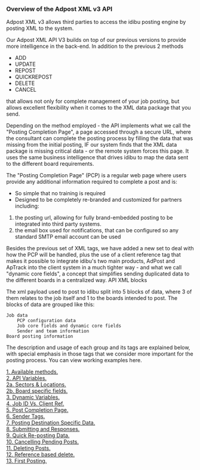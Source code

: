 ### **Overview of the Adpost XML v3 API**

Adpost XML v3 allows third parties to access the idibu posting engine by posting XML to the system.

Our Adpost XML API V3 builds on top of our previous versions to provide more intelligence in the back-end. In addition to the previous 2 methods

- ADD
- UPDATE
- REPOST
- QUICKREPOST
- DELETE
- CANCEL

that allows not only for complete management of your job posting, but allows excellent flexibility when it comes to the XML data package that you send.

Depending on the method employed - the API implements what we call the "Posting Completion Page", a page accessed through a secure URL, where the consultant can complete the posting process by filling the data that was missing from the initial posting, IF our system finds that the XML data package is missing critical data - or the remote system forces this page. It uses the same business intelligence that drives idibu to map the data sent to the different board requirements.

The "Posting Completion Page" (PCP) is a regular web page where users provide any additional information required to complete a post and is:

- So simple that no training is required
- Designed to be completely re-branded and customized for partners including:
1. the posting url, allowing for fully brand-embedded posting to be integrated into third party systems.
2. the email box used for notifications, that can be configured so any standard SMTP email account can be used

Besides the previous set of XML tags, we have added a new set to deal with how the PCP will be handled, plus the use of a client reference tag that makes it possible to integrate idibu's two main products, AdPost and ApTrack into the client system in a much tighter way - and what we call "dynamic core fields", a concept that simplifies sending duplicated data to the different boards in a centralized way.
API XML blocks

The xml payload used to post to idibu split into 5 blocks of data, where 3 of them relates to the job itself and 1 to the boards intended to post. The blocks of data are grouped like this:

    Job data
        PCP configuration data
        Job core fields and dynamic core fields
        Sender and team information
    Board posting information

The description and usage of each group and its tags are explained below, with special emphasis in those tags that we consider more important for the posting process. You can view working examples here.

<a href="https://github.com/oneworldmarket/idibu-api/blob/master/api-v3/methods.md">1. Available methods.</a><br>
<a href="https://github.com/oneworldmarket/idibu-api/blob/master/api-v3/vars.md">2. API Variables.</a><br>
<a href="https://github.com/oneworldmarket/idibu-api/blob/master/api-v3/Sector-and-locations.md">2a. Sectors & Locations.</a><br>
<a href="https://github.com/oneworldmarket/idibu-api/blob/master/api-v3/spec-data.md">2b. Board specific fields.</a><br>
<a href="https://github.com/oneworldmarket/idibu-api/blob/master/api-v3/dyn-vars.md">3. Dynamic Variables.</a><br>
<a href="https://github.com/oneworldmarket/idibu-api/blob/master/api-v3/jobidvsjobref.md">4. Job ID Vs. Client Ref.</a><br>
<a href="https://github.com/oneworldmarket/idibu-api/blob/master/api-v3/pcp.md">5. Post Completion Page.</a><br>
<a href="https://github.com/oneworldmarket/idibu-api/blob/master/api-v3/sender-tags.md">6. Sender Tags.</a><br>
<a href="https://github.com/oneworldmarket/idibu-api/blob/master/api-v3/spec-data.md">7. Posting Destination Specific Data.</a><br>
<a href="https://github.com/oneworldmarket/idibu-api/blob/master/api-v3/sub-and-resp.md">8. Submitting and Responses.</a><br>
<a href="https://github.com/oneworldmarket/idibu-api/blob/master/api-v3/quick-rep-job.md">9. Quick Re-posting Data.</a><br>
<a href="https://github.com/oneworldmarket/idibu-api/blob/master/api-v3/canceling-pend-posts.md">10. Cancelling Pending Posts.</a><br>
<a href="https://github.com/oneworldmarket/idibu-api/blob/master/api-v3/delet-jobs.md">11. Deleting Posts.</a><br>
<a href="https://github.com/oneworldmarket/idibu-api/blob/master/api-v3/ref-based-delete.md">12. Reference based delete.</a><br>
<a href="https://github.com/oneworldmarket/idibu-api/blob/master/api-v3/first-test-posting.md">13. First Posting.</a><br>
